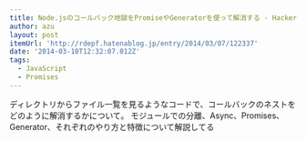 ```yaml
---
title: Node.jsのコールバック地獄をPromiseやGeneratorを使って解消する - HackerNews翻訳してみた
author: azu
layout: post
itemUrl: 'http://rdepf.hatenablog.jp/entry/2014/03/07/122337'
date: '2014-03-10T12:32:07.012Z'
tags:
  - JavaScript
  - Promises
---
```

ディレクトリからファイル一覧を見るようなコードで、コールバックのネストをどのように解消するかについて。
モジュールでの分離、Async、Promises、Generator、それぞれのやり方と特徴について解説してる
